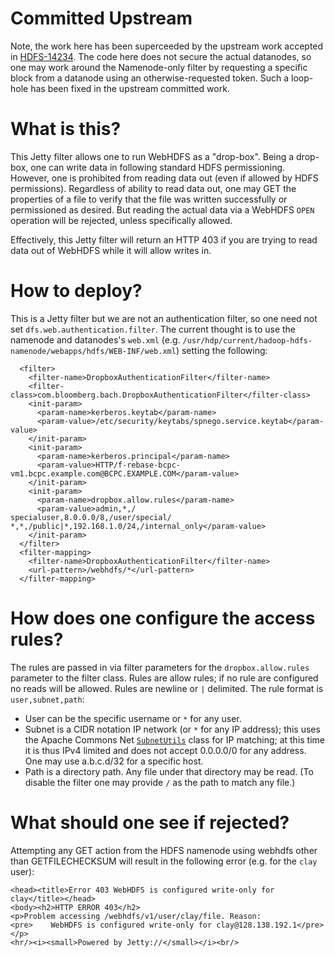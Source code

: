 # Committed Upstream
Note, the work here has been superceeded by the upstream work accepted in [HDFS-14234](https://issues.apache.org/jira/browse/HDFS-14234). The code here does not secure the actual datanodes, so one may work around the Namenode-only filter by requesting a specific block from a datanode using an otherwise-requested token. Such a loop-hole has been fixed in the upstream committed work.

# What is this?

This Jetty filter allows one to run WebHDFS as a "drop-box". Being a drop-box, one can write data in following standard HDFS permissioning. However, one is prohibited from reading data out (even if allowed by HDFS permissions). Regardless of ability to read data out, one may GET the properties of a file to verify that the file was written successfully or permissioned as desired. But reading the actual data via a WebHDFS `OPEN` operation will be rejected, unless specifically allowed.

Effectively, this Jetty filter will return an HTTP 403 if you are trying to read data out of WebHDFS while it will allow writes in.

# How to deploy?

This is a Jetty filter but we are not an authentication filter, so one need not set `dfs.web.authentication.filter`. The current thought is to use the namenode and datanodes's `web.xml` (e.g. `/usr/hdp/current/hadoop-hdfs-namenode/webapps/hdfs/WEB-INF/web.xml`) setting the following:
```
  <filter>
    <filter-name>DropboxAuthenticationFilter</filter-name>
    <filter-class>com.bloomberg.bach.DropboxAuthenticationFilter</filter-class>
    <init-param>
      <param-name>kerberos.keytab</param-name>
      <param-value>/etc/security/keytabs/spnego.service.keytab</param-value>
    </init-param>
    <init-param>
      <param-name>kerberos.principal</param-name>
      <param-value>HTTP/f-rebase-bcpc-vm1.bcpc.example.com@BCPC.EXAMPLE.COM</param-value>
    </init-param>
    <init-param>
      <param-name>dropbox.allow.rules</param-name>
      <param-value>admin,*,/
specialuser,8.0.0.0/8,/user/special/
*,*,/public|*,192.168.1.0/24,/internal_only</param-value>
    </init-param>
  </filter>
  <filter-mapping>
    <filter-name>DropboxAuthenticationFilter</filter-name>
    <url-pattern>/webhdfs/*</url-pattern>
  </filter-mapping>
```

# How does one configure the access rules?

The rules are passed in via filter parameters for the `dropbox.allow.rules` parameter to the filter class. Rules are allow rules; if no rule are configured no reads will be allowed. Rules are newline or `|` delimited. The rule format is `user,subnet,path`:
* User can be the specific username or `*` for any user.
* Subnet is a CIDR notation IP network (or `*` for any IP address); this uses the Apache Commons Net [`SubnetUtils`](https://commons.apache.org/proper/commons-net/apidocs/org/apache/commons/net/util/SubnetUtils.html) class for IP matching; at this time it is thus IPv4 limited and does not accept 0.0.0.0/0 for any address. One may use a.b.c.d/32 for a specific host.
* Path is a directory path. Any file under that directory may be read. (To disable the filter one may provide `/` as the path to match any file.)

# What should one see if rejected?

Attempting any GET action from the HDFS namenode using webhdfs other than GETFILECHECKSUM will result in the following error (e.g. for the `clay` user):
```
<head><title>Error 403 WebHDFS is configured write-only for clay</title></head>
<body><h2>HTTP ERROR 403</h2>
<p>Problem accessing /webhdfs/v1/user/clay/file. Reason:
<pre>    WebHDFS is configured write-only for clay@128.138.192.1</pre></p>
<hr/><i><small>Powered by Jetty://</small></i><br/>
```
